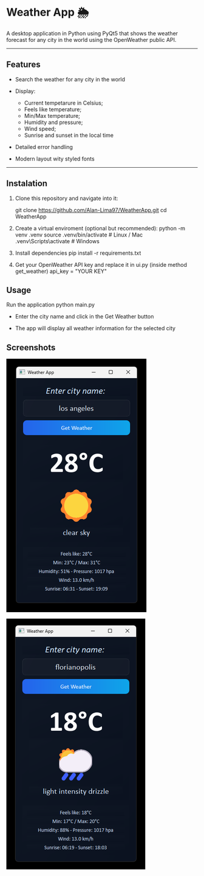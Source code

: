 # Weather App 🌦️

A desktop application in Python using PyQt5 that shows the weather forecast for any city in the world using the OpenWeather public API.

---

##  Features

- Search the weather for any city in the world
  
- Display:

  - Current tempetarure in Celsius;
  - Feels like temperature;
  - Min/Max temperature;
  - Humidity and pressure;
  - Wind speed;
  - Sunrise and sunset in the local time

- Detailed error handling

- Modern layout wity styled fonts

---

##  Instalation

1. Clone this repository and navigate into it:

	git clone https://github.com/Alan-Lima97/WeatherApp.git
    cd WeatherApp

2. Create a virtual enviroment (optional but recommended):
	python -m venv .venv
	source .venv/bin/activate    # Linux / Mac
	.venv\Scripts\activate       # Windows

3. Install dependencies
	pip install -r requirements.txt

4. Get your OpenWeather API key and replace it in ui.py (inside method get_weather)
	api_key = "YOUR KEY"

## Usage

Run the application
	python main.py

- Enter the city name and click in the Get Weather button

- The app will display all weather information for the selected city

## Screenshots

![Main screen with infos](screenshot/screenshot_1.png)

![Main screen with infos](screenshot/screenshot_2.png)
